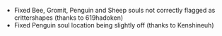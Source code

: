 * Fixed Bee, Gromit, Penguin and Sheep souls not correctly flagged as crittershapes (thanks to 619hadoken)
* Fixed Penguin soul location being slightly off (thanks to Kenshineuh)
